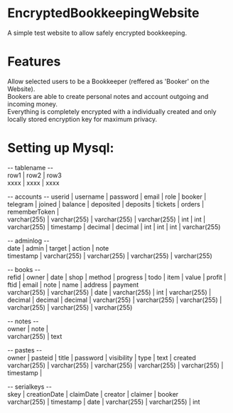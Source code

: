 # EncryptedBookkeepingWebsite  
A simple test website to allow safely encrypted bookkeeping.  

# Features
Allow selected users to be a Bookkeeper (reffered as 'Booker' on the Website).  
Bookers are able to create personal notes and account outgoing and incoming money.  
Everything is completely encrypted with a individually created and only locally stored encryption key for maximum privacy.  

# Setting up Mysql:  
-- tablename --  
row1 | row2 | row3  
xxxx | xxxx | xxxx  

-- accounts --
userid | username | password | email | role | booker | telegram | joined | balance | deposited | deposits | tickets | orders | rememberToken |  
varchar(255) | varchar(255) | varchar(255) | varchar(255) | int | int | varchar(255) | timestamp | decimal | decimal | int | int | int | varchar(255)  

-- adminlog --  
date | admin | target | action | note  
timestamp | varchar(255) | varchar(255) | varchar(255) | varchar(255)  

-- books --  
refid | owner | date | shop | method | progress | todo | item | value | profit | ftid | email | note | name | address | payment  
varchar(255) | varchar(255) | date | varchar(255) | int | varchar(255) | decimal | decimal | decimal | varchar(255) | varchar(255) | varchar(255) | varchar(255) | varchar(255) | varchar(255)  

-- notes --  
owner | note |  
varchar(255) | text  

-- pastes --  
owner | pasteid | title | password | visibility | type | text | created  
varchar(255) | varchar(255) | varchar(255) | varchar(255) | varchar(255) | timestamp |  

-- serialkeys --  
skey | creationDate | claimDate | creator | claimer | booker  
varchar(255) | timestamp | date | varchar(255) | varchar(255) | int  

